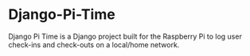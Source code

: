 # Django-Pi-Time

Django Pi Time is a Django project built for the Raspberry Pi to log user check-ins and check-outs on a local/home network.
